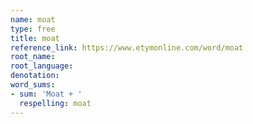 ```yaml
---
name: moat
type: free
title: moat
reference_link: https://www.etymonline.com/word/moat
root_name: 
root_language: 
denotation: 
word_sums:
- sum: 'Moat + '
  respelling: moat
---
```

